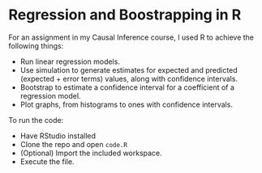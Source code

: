 # Regression and Boostrapping in R

For an assignment in my Causal Inference course, I used R to achieve the following things:

- Run linear regression models.
- Use simulation to generate estimates for expected and predicted (expected + error terms) values, along with confidence intervals.
- Bootstrap to estimate a confidence interval for a coefficient of a regression model.
- Plot graphs, from histograms to ones with confidence intervals.

To run the code:

- Have RStudio installed
- Clone the repo and open `code.R`
- (Optional) Import the included workspace.
- Execute the file.

